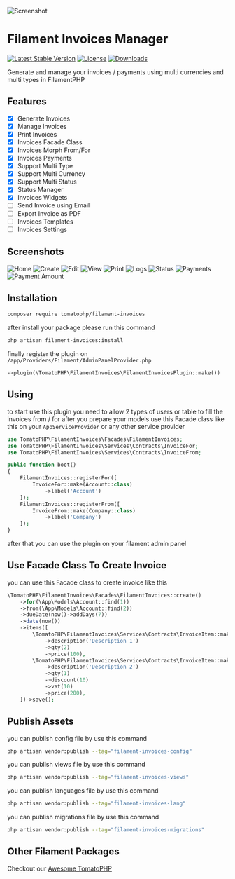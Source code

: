 ![Screenshot](https://raw.githubusercontent.com/tomatophp/filament-invoices/master/arts/3x1io-tomato-invoices.jpg)

# Filament Invoices Manager

[![Latest Stable Version](https://poser.pugx.org/tomatophp/filament-invoices/version.svg)](https://packagist.org/packages/tomatophp/filament-invoices)
[![License](https://poser.pugx.org/tomatophp/filament-invoices/license.svg)](https://packagist.org/packages/tomatophp/filament-invoices)
[![Downloads](https://poser.pugx.org/tomatophp/filament-invoices/d/total.svg)](https://packagist.org/packages/tomatophp/filament-invoices)

Generate and manage your invoices / payments using multi currencies and multi types in FilamentPHP

## Features

- [x] Generate Invoices
- [x] Manage Invoices
- [x] Print Invoices
- [x] Invoices Facade Class
- [x] Invoices Morph From/For
- [x] Invoices Payments
- [x] Support Multi Type
- [x] Support Multi Currency
- [x] Support Multi Status
- [x] Status Manager
- [x] Invoices Widgets
- [ ] Send Invoice using Email
- [ ] Export Invoice as PDF
- [ ] Invoices Templates
- [ ] Invoices Settings

## Screenshots

![Home](https://raw.githubusercontent.com/tomatophp/filament-invoices/master/arts/home.png)
![Create](https://raw.githubusercontent.com/tomatophp/filament-invoices/master/arts/create.png)
![Edit](https://raw.githubusercontent.com/tomatophp/filament-invoices/master/arts/edit.png)
![View](https://raw.githubusercontent.com/tomatophp/filament-invoices/master/arts/view.png)
![Print](https://raw.githubusercontent.com/tomatophp/filament-invoices/master/arts/print.png)
![Logs](https://raw.githubusercontent.com/tomatophp/filament-invoices/master/arts/logs.png)
![Status](https://raw.githubusercontent.com/tomatophp/filament-invoices/master/arts/status.png)
![Payments](https://raw.githubusercontent.com/tomatophp/filament-invoices/master/arts/payments.png)
![Payment Amount](https://raw.githubusercontent.com/tomatophp/filament-invoices/master/arts/payment-amount.png)

## Installation

```bash
composer require tomatophp/filament-invoices
```
after install your package please run this command

```bash
php artisan filament-invoices:install
```

finally register the plugin on `/app/Providers/Filament/AdminPanelProvider.php`

```php
->plugin(\TomatoPHP\FilamentInvoices\FilamentInvoicesPlugin::make())
```

## Using

to start use this plugin you need to allow 2 types of users or table to fill the invoices from / for after you prepare your models use this Facade class like this on your `AppServiceProvider` or any other service provider

```php
use TomatoPHP\FilamentInvoices\Facades\FilamentInvoices;
use TomatoPHP\FilamentInvoices\Services\Contracts\InvoiceFor;
use TomatoPHP\FilamentInvoices\Services\Contracts\InvoiceFrom;

public function boot()
{
    FilamentInvoices::registerFor([
        InvoiceFor::make(Account::class)
            ->label('Account')
    ]);
    FilamentInvoices::registerFrom([
        InvoiceFrom::make(Company::class)
            ->label('Company')
    ]);
}
```

after that you can use the plugin on your filament admin panel

## Use Facade Class To Create Invoice

you can use this Facade class to create invoice like this

```php
\TomatoPHP\FilamentInvoices\Facades\FilamentInvoices::create()
    ->for(\App\Models\Account::find(1))
    ->from(\App\Models\Account::find(2))
    ->dueDate(now()->addDays(7))
    ->date(now())
    ->items([
        \TomatoPHP\FilamentInvoices\Services\Contracts\InvoiceItem::make('Item 1')
            ->description('Description 1')
            ->qty(2)
            ->price(100),
        \TomatoPHP\FilamentInvoices\Services\Contracts\InvoiceItem::make('Item 2')
            ->description('Description 2')
            ->qty(1)
            ->discount(10)
            ->vat(10)
            ->price(200),
    ])->save();            
```

## Publish Assets

you can publish config file by use this command

```bash
php artisan vendor:publish --tag="filament-invoices-config"
```

you can publish views file by use this command

```bash
php artisan vendor:publish --tag="filament-invoices-views"
```

you can publish languages file by use this command

```bash
php artisan vendor:publish --tag="filament-invoices-lang"
```

you can publish migrations file by use this command

```bash
php artisan vendor:publish --tag="filament-invoices-migrations"
```

## Other Filament Packages

Checkout our [Awesome TomatoPHP](https://github.com/tomatophp/awesome)

